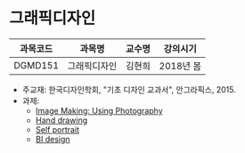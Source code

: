 # 그래픽디자인

| 과목코드 | 과목명       | 교수명 | 강의시기  |
|----------|--------------|--------|-----------|
| DGMD151  | 그래픽디자인 | 김현희 | 2018년 봄 |

- 주교재: 한국디자인학회, "기초 디자인 교과서", 안그라픽스, 2015.
- 과제:
  - [Image Making: Using Photography](./assignments/photography.pdf)
  - [Hand drawing](./assignments/hand-drawing.pdf)
  - [Self portrait](./assignments/self-portrait.jpg)
  - [BI design](./assignments/bi-design)
